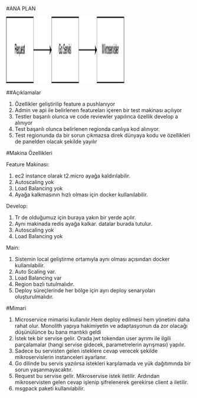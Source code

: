 #ANA PLAN

<img src="images/ana_plan.png" alt="alt text" width="320" height="180">

##Açıklamalar
1. Özellikler geliştirilip feature a pushlanıyor
2. Admin ve api ile belirlenen featureları içeren bir test makinası açılıyor
3. Testler başarılı olunca ve code reviewler yapılınca özellik develop a alınıyor
4. Test başarılı olunca belirlenen regionda canlıya kod alınıyor.
5. Test regionunda da bir sorun çıkmazsa direk dünyaya kodu ve özellikleri de panelden olacak şekilde yayılır


#Makina Özellikleri

Feature Makinası: 
1. ec2 instance olarak t2.micro ayağa kaldırılabilir.
2. Autoscaling yok
3. Load Balancing yok
4. Ayağa kalkmasının hızlı olması için docker kullanılabilir.

Develop:
1. Tr de olduğumuz için buraya yakın bir yerde açılır.
2. Aynı makinada redis ayağa kalkar. datalar burada tutulur.
3. Autoscaling yok
4. Load Balancing yok

Main: 
1. Sistemin local geliştirme ortamıyla aynı olması açısından docker kullanılabilir.
2. Auto Scaling var.
3. Load Balancing var
4. Region bazlı tutulmalıdır.
5. Deploy süreçlerinde her bölge için ayrı deploy senaryoları oluşturulmalıdır.


#Mimari
1. Microservice mimarisi kullanılır.Hem deploy edilmesi hem yönetimi daha rahat olur. Monolith yapıya hakimiyetin ve adaptasyonun da zor olacağı düşünülünce bu bana mantıklı geldi
2. İstek tek bir servise gelir. Orada jwt tokendan user ayrımı ile ilgili parçalamalar (hangi servise gidecek, parametrelerin ayrışması) yapılır. 
3. Sadece bu servisten gelen isteklere cevap verecek şekilde mikroservislerin instanceleri ayarlanır.
4. Go dilinde bu servis yazılırsa istekleri karşılamada ve yük dağıtımında bir sorun yaşanmayacaktır.
5. Request bu servise gelir. Mikroservise istek iletilir. Ardından mikroservisten gelen cevap işlenip şifrelenerek gerekirse client a iletilir.
6. msgpack paketi kullanılabilir.

